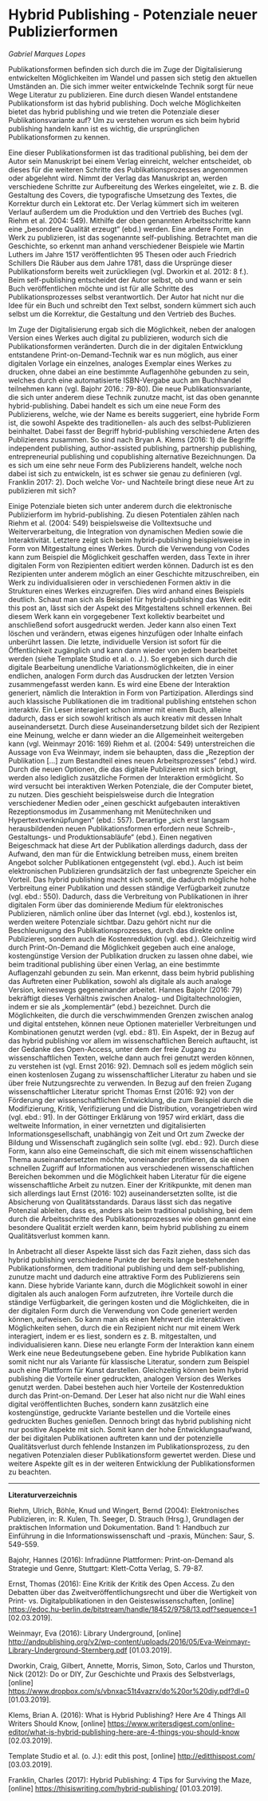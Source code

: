# Hybrid Publishing - Potenziale neuer Publizierformen
*Gabriel Marques Lopes*

Publikationsformen befinden sich durch die im Zuge der Digitalisierung entwickelten Möglichkeiten im Wandel und passen sich stetig den aktuellen Umständen an. Die sich immer weiter entwickelnde Technik sorgt für neue Wege Literatur zu publizieren. Eine durch diesen Wandel entstandene Publikationsform ist das hybrid publishing. Doch welche Möglichkeiten bietet das hybrid publishing und wie treten die Potenziale dieser Publikationsvariante auf? 
Um zu verstehen worum es sich beim hybrid publishing handeln kann ist es wichtig, die ursprünglichen Publikationsformen zu kennen.

Eine dieser Publikationsformen ist das traditional publishing, bei dem der Autor sein Manuskript bei einem Verlag einreicht, welcher entscheidet, ob dieses für die weiteren Schritte des Publikationsprozesses angenommen oder abgelehnt wird. Nimmt der Verlag das Manuskript an, werden verschiedene Schritte zur Aufbereitung des Werkes eingeleitet, wie z. B. die Gestaltung des Covers, die typografische Umsetzung des Textes, die Korrektur durch ein Lektorat etc. Der Verlag kümmert sich im weiteren Verlauf außerdem um die Produktion und den Vertrieb des Buches (vgl. Riehm et al. 2004: 549). Mithilfe der oben genannten Arbeitsschritte kann eine „besondere Qualität erzeugt“ (ebd.) werden. Eine andere Form, ein Werk zu publizieren, ist das sogenannte self-publishing. Betrachtet man die Geschichte, so erkennt man anhand verschiedener Beispiele wie Martin Luthers im Jahre 1517 veröffentlichten 95 Thesen oder auch Friedrich Schillers Die Räuber aus dem Jahre 1781, dass die Ursprünge dieser Publikationsform bereits weit zurückliegen (vgl. Dworkin et al. 2012: 8 f.). Beim self-publishing entscheidet der Autor selbst, ob und wann er sein Buch veröffentlichen möchte und ist für alle Schritte des Publikationsprozesses selbst verantwortlich. Der Autor hat nicht nur die Idee für ein Buch und schreibt den Text selbst, sondern kümmert sich auch selbst um die Korrektur, die Gestaltung und den Vertrieb des Buches. 

Im Zuge der Digitalisierung ergab sich die Möglichkeit, neben der analogen Version eines Werkes auch digital zu publizieren, wodurch sich die Publikationsformen veränderten. Durch die in der digitalen Entwicklung entstandene Print-on-Demand-Technik war es nun möglich, aus einer digitalen Vorlage ein einzelnes, analoges Exemplar eines Werkes zu drucken, ohne dabei an eine bestimmte Auflagenhöhe gebunden zu sein, welches durch eine automatisierte ISBN-Vergabe auch am Buchhandel teilnehmen kann (vgl. Bajohr 2016.: 79-80). Die neue Publikationsvariante, die sich unter anderem diese Technik zunutze macht, ist das oben genannte hybrid-publishing. Dabei handelt es sich um eine neue Form des Publizierens, welche, wie der Name es bereits suggeriert, eine hybride Form ist, die sowohl Aspekte des traditionellen- als auch des selbst-Publizieren beinhaltet. Dabei fasst der Begriff hybrid-publishing verschiedene Arten des Publizierens zusammen. So sind nach Bryan A. Klems (2016: 1) die Begriffe independent publishing, author-assisted publishing, partnership publishing, entrepreneurial publishing und copublishing alternative Bezeichnungen. Da es sich um eine sehr neue Form des Publizierens handelt, welche noch dabei ist sich zu entwickeln, ist es schwer sie genau zu definieren (vgl. Franklin 2017: 2). Doch welche Vor- und Nachteile bringt diese neue Art zu publizieren mit sich? 

Einige Potenziale bieten sich unter anderem durch die elektronische Publizierform im hybrid-publishing. Zu diesen Potentialen zählen nach Riehm et al. (2004: 549) beispielsweise die Volltextsuche und Weiterverarbeitung, die Integration von dynamischen Medien sowie die Interaktivität. Letztere zeigt sich beim hybrid-publishing beispielsweise in Form von Mitgestaltung eines Werkes. Durch die Verwendung von Codes kann zum Beispiel die Möglichkeit geschaffen werden, dass Texte in ihrer digitalen Form von Rezipienten editiert werden können. Dadurch ist es den Rezipienten unter anderem möglich an einer Geschichte mitzuschreiben, ein Werk zu individualisieren oder in verschiedenen Formen aktiv in die Strukturen eines Werkes einzugreifen. Dies wird anhand eines Beispiels deutlich. Schaut man sich als Beispiel für hybrid-publishing das Werk edit this post an, lässt sich der Aspekt des Mitgestaltens schnell erkennen. Bei diesem Werk kann ein vorgegebener Text kollektiv bearbeitet und anschließend sofort ausgedruckt werden. Jeder kann also einen Text löschen und verändern, etwas eigenes hinzufügen oder Inhalte einfach unberührt lassen. Die letzte, individuelle Version ist sofort für die Öffentlichkeit zugänglich und kann dann wieder von jedem bearbeitet werden (siehe Template Studio et al. o. J.).  So ergeben sich durch die digitale Bearbeitung unendliche Variationsmöglichkeiten, die in einer endlichen, analogen Form durch das Ausdrucken der letzten Version zusammengefasst werden kann. Es wird eine Ebene der Interaktion generiert, nämlich die Interaktion in Form von Partizipation. Allerdings sind auch klassische Publikationen die im traditional publishing entstehen schon interaktiv. Ein Leser interagiert schon immer mit einem Buch, alleine dadurch, dass er sich sowohl kritisch als auch kreativ mit dessen Inhalt auseinandersetzt. Durch diese Auseinandersetzung bildet sich der Rezipient eine Meinung, welche er dann wieder an die Allgemeinheit weitergeben kann (vgl. Weinmayr 2016: 169) Riehm et al. (2004: 549) unterstreichen die Aussage von Eva Weinmayr, indem sie behaupten, dass die „Rezeption der Publikation [...] zum Bestandteil eines neuen Arbeitsprozesses“ (ebd.) wird. Durch die neuen Optionen, die das digitale Publizieren mit sich bringt, werden also lediglich zusätzliche Formen der Interaktion ermöglicht. So wird versucht bei interaktiven Werken Potenziale, die der Computer bietet, zu nutzen. Dies geschieht beispielsweise durch die Integration verschiedener Medien oder „einen geschickt aufgebauten interaktiven Rezeptionsmodus im Zusammenhang mit Menütechniken und Hypertextverknüpfungen“ (ebd.: 557). Derartige „sich erst langsam herausbildenden neuen Publikationsformen erfordern neue Schreib-, Gestaltungs- und Produktionsabläufe“ (ebd.). Einen negativen Beigeschmack hat diese Art der Publikation allerdings dadurch, dass der Aufwand, den man für die Entwicklung betreiben muss, einem breiten Angebot solcher Publikationen entgegensteht (vgl. ebd.). Auch ist beim elektronischen Publizieren grundsätzlich der fast unbegrenzte Speicher ein Vorteil. Das hybrid publishing macht sich somit, die dadurch mögliche hohe Verbreitung einer Publikation und dessen ständige Verfügbarkeit zunutze (vgl. ebd.: 550). Dadurch, dass die Verbreitung von Publikationen in ihrer digitalen Form über das dominierende Medium für elektronisches Publizieren, nämlich online über das Internet (vgl. ebd.), kostenlos ist, werden weitere Potenziale sichtbar. Dazu gehört nicht nur die Beschleunigung des Publikationsprozesses, durch das direkte online Publizieren, sondern auch die Kostenreduktion (vgl. ebd.). Gleichzeitig wird durch Print-On-Demand die Möglichkeit gegeben auch eine analoge, kostengünstige Version der Publikation drucken zu lassen ohne dabei, wie beim traditional publishing über einen Verlag, an eine bestimmte Auflagenzahl gebunden zu sein. Man erkennt, dass beim hybrid publishing das Auftreten einer Publikation, sowohl als digitale als auch analoge Version, keineswegs gegeneinander arbeitet. Hannes Bajohr (2016: 79) bekräftigt dieses Verhältnis zwischen Analog- und Digitaltechnologien, indem er sie als „komplementär“ (ebd.) bezeichnet. Durch die Möglichkeiten, die durch die verschwimmenden Grenzen zwischen analog und digital entstehen, können neue Optionen materieller Verbreitungen und Kombinationen genutzt werden (vgl. ebd.: 81). Ein Aspekt, der in Bezug auf das hybrid publishing vor allem im wissenschaftlichen Bereich auftaucht, ist der Gedanke des Open-Access, unter dem der freie Zugang zu wissenschaftlichen Texten, welche dann auch frei genutzt werden können, zu verstehen ist (vgl. Ernst 2016: 92). Demnach soll es jedem möglich sein einen kostenlosen Zugang zu wissenschaftlicher Literatur zu haben und sie über freie Nutzungsrechte zu verwenden. In Bezug auf den freien Zugang wissenschaftlicher Literatur spricht Thomas Ernst (2016: 92) von der Förderung der wissenschaftlichen Entwicklung, die zum Beispiel durch die Modifizierung, Kritik, Verifizierung und die Distribution, vorangetrieben wird (vgl. ebd.: 91). In der Göttinger Erklärung von 1957 wird erklärt, dass die weltweite Information, in einer vernetzten und digitalisierten Informationsgesellschaft, unabhängig von Zeit und Ort zum Zwecke der Bildung und Wissenschaft zugänglich sein sollte (vgl. ebd.: 92). Durch diese Form, kann also eine Gemeinschaft, die sich mit einem wissenschaftlichen Thema auseinandersetzten möchte, voneinander profitieren, da sie einen schnellen Zugriff auf Informationen aus verschiedenen wissenschaftlichen Bereichen bekommen und die Möglichkeit haben Literatur für die eigene wissenschaftliche Arbeit zu nutzen. Einer der Kritikpunkte, mit denen man sich allerdings laut Ernst (2016: 102) auseinandersetzten sollte, ist die Absicherung von Qualitätsstandards. Daraus lässt sich das negative Potenzial ableiten, dass es, anders als beim traditional publishing, bei dem durch die Arbeitsschritte des Publikationsprozesses wie oben genannt eine besondere Qualität erzielt werden kann, beim hybrid publishing zu einem Qualitätsverlust kommen kann. 

In Anbetracht all dieser Aspekte lässt sich das Fazit ziehen, dass sich das hybrid publishing verschiedene Punkte der bereits lange bestehenden Publikationsformen, dem traditional publishing und dem self-publishing, zunutze macht und dadurch eine attraktive Form des Publizierens sein kann. Diese hybride Variante kann, durch die Möglichkeit sowohl in einer digitalen als auch analogen Form aufzutreten, ihre Vorteile durch die ständige Verfügbarkeit, die geringen kosten und die Möglichkeiten, die in der digitalen Form durch die Verwendung von Code generiert werden können, aufweisen. So kann man als einen Mehrwert die interaktiven Möglichkeiten sehen, durch die ein Rezipient nicht nur mit einem Werk interagiert, indem er es liest, sondern es z. B. mitgestalten, und individualisieren kann. Diese neu erlangte Form der Interaktion kann einem Werk eine neue Bedeutungsebene geben. Eine hybride Publikation kann somit nicht nur als Variante für klassische Literatur, sondern zum Beispiel auch eine Plattform für Kunst darstellen. Gleichzeitig können beim hybrid publishing die Vorteile einer gedruckten, analogen Version des Werkes genutzt werden. Dabei bestehen auch hier Vorteile der Kostenreduktion durch das Print-on-Demand. Der Leser hat also nicht nur die Wahl eines digital veröffentlichten Buches, sondern kann zusätzlich eine kostengünstige, gedruckte Variante bestellen und die Vorteile eines gedruckten Buches genießen. Dennoch bringt das hybrid publishing nicht nur positive Aspekte mit sich. Somit kann der hohe Entwicklungsaufwand, der bei digitalen Publikationen auftreten kann und der potenzielle Qualitätsverlust durch fehlende Instanzen im Publikationsprozess, zu den negativen Potenzialen dieser Publikationsform gewertet werden. Diese und weitere Aspekte gilt es in der weiteren Entwicklung der Publikationsformen zu beachten.


____
**Literaturverzeichnis**

Riehm, Ulrich, Böhle, Knud und Wingert, Bernd (2004): Elektronisches Publizieren, in: R. Kulen, Th. Seeger, D. Strauch (Hrsg.), Grundlagen der praktischen Information und Dokumentation. Band 1: Handbuch zur Einführung in die Informationswissenschaft und -praxis, München: Saur, S. 549-559.

Bajohr, Hannes (2016): Infradünne Plattformen: Print-on-Demand als Strategie und Genre, Stuttgart: Klett-Cotta Verlag, S. 79-87.

Ernst, Thomas (2016): Eine Kritik der Kritik des Open Access. Zu den Debatten über das Zweitveröffentlichungsrecht und über die Wertigkeit von Print- vs. Digitalpublikationen in den Geisteswissenschaften, [online] https://edoc.hu-berlin.de/bitstream/handle/18452/9758/13.pdf?sequence=1 [02.03.2019].

Weinmayr, Eva (2016): Library Underground, [online] http://andpublishing.org/v2/wp-content/uploads/2016/05/Eva-Weinmayr-Library-Underground-Sternberg.pdf [01.03.2019].

Dworkin, Craig, Gilbert, Annette, Morris, Simon, Soto, Carlos und Thurston, Nick (2012): Do or DIY, Zur Geschichte und Praxis des Selbstverlags, [online] https://www.dropbox.com/s/vbnxac51t4vazrx/do%20or%20diy.pdf?dl=0 [01.03.2019].

Klems, Brian A. (2016): What is Hybrid Publishing? Here Are 4 Things All Writers Should Know, [online] https://www.writersdigest.com/online-editor/what-is-hybrid-publishing-here-are-4-things-you-should-know [02.03.2019].

Template Studio et al. (o. J.): edit this post, [online] http://editthispost.com/ [03.03.2019].

Franklin, Charles (2017): Hybrid Publishing: 4 Tips for Surviving the Maze, [online] https://thisiswriting.com/hybrid-publishing/ [01.03.2019].
